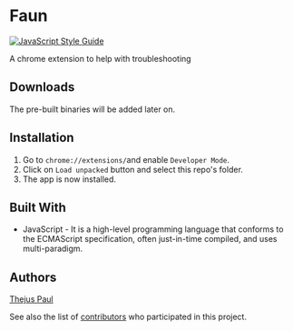 # Faun

[![JavaScript Style Guide](https://img.shields.io/badge/code_style-standard-brightgreen.svg)](https://standardjs.com)

A chrome extension to help with troubleshooting

## Downloads

The pre-built binaries will be added later on.

## Installation

1. Go to `chrome://extensions/`and enable `Developer Mode`.
2. Click on `Load unpacked` button and select this repo's folder.
3. The app is now installed.

## Built With

- JavaScript - It is a high-level programming language that conforms to the ECMAScript specification, often just-in-time compiled, and uses multi-paradigm.

## Authors

[Thejus Paul](https://github.com/Thejus-Paul)

See also the list of [contributors](https://github.com/thejus-paul/faun/graphs/contributors) who participated in this project.

